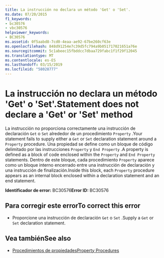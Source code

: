 ```yaml
---
title: La instrucción no declara un método 'Get' o 'Set'.
ms.date: 07/20/2015
f1_keywords:
- bc30576
- vbc30576
helpviewer_keywords:
- BC30576
ms.assetid: 0f5aabd8-7cd0-4eaa-ae92-67be260cf63e
ms.openlocfilehash: 848d91254e7c39d5fc794a9b051717021651a76e
ms.sourcegitcommit: 5c1abeec15fbddcc7dbaa729fabc1f1f29f12045
ms.translationtype: MT
ms.contentlocale: es-ES
ms.lasthandoff: 03/15/2019
ms.locfileid: "58028777"
---
```

# <a name="statement-does-not-declare-a-get-or-set-method"></a><span data-ttu-id="32193-102">La instrucción no declara un método 'Get' o 'Set'.</span><span class="sxs-lookup"><span data-stu-id="32193-102">Statement does not declare a 'Get' or 'Set' method</span></span>
<span data-ttu-id="32193-103">La instrucción no proporciona correctamente una instrucción de declaración `Get` o `Set` alrededor de un procedimiento `Property` .</span><span class="sxs-lookup"><span data-stu-id="32193-103">Your statement fails to supply either a `Get` or `Set` declaration statement around a `Property` procedure.</span></span> <span data-ttu-id="32193-104">Una propiedad se define como un bloque de código delimitado por las instrucciones `Property` y `End Property` .</span><span class="sxs-lookup"><span data-stu-id="32193-104">A property is defined as a block of code enclosed within the `Property` and `End Property` statements.</span></span> <span data-ttu-id="32193-105">Dentro de este bloque, cada procedimiento `Property` aparece como un bloque interno encerrado entre una instrucción de declaración y una instrucción de finalización.</span><span class="sxs-lookup"><span data-stu-id="32193-105">Inside this block, each `Property` procedure appears as an internal block enclosed within a declaration statement and an end statement.</span></span>  
  
 <span data-ttu-id="32193-106">**Identificador de error:** BC30576</span><span class="sxs-lookup"><span data-stu-id="32193-106">**Error ID:** BC30576</span></span>  
  
## <a name="to-correct-this-error"></a><span data-ttu-id="32193-107">Para corregir este error</span><span class="sxs-lookup"><span data-stu-id="32193-107">To correct this error</span></span>  
  
-   <span data-ttu-id="32193-108">Proporcione una instrucción de declaración `Get` o `Set` .</span><span class="sxs-lookup"><span data-stu-id="32193-108">Supply a `Get` or `Set` declaration statement.</span></span>  
  
## <a name="see-also"></a><span data-ttu-id="32193-109">Vea también</span><span class="sxs-lookup"><span data-stu-id="32193-109">See also</span></span>

- [<span data-ttu-id="32193-110">Procedimientos de propiedades</span><span class="sxs-lookup"><span data-stu-id="32193-110">Property Procedures</span></span>](../../visual-basic/programming-guide/language-features/procedures/property-procedures.md)
